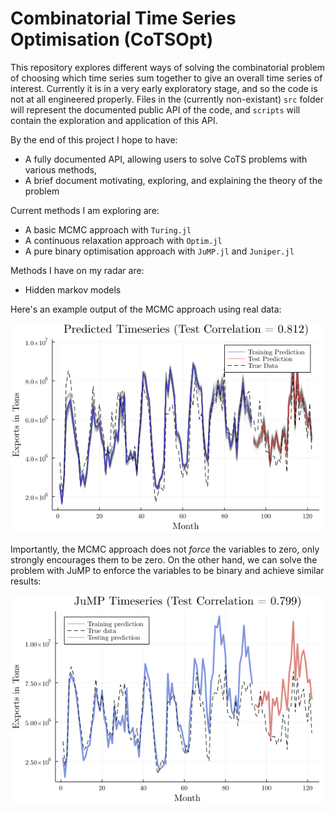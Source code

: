# Combinatorial Time Series Optimisation (CoTSOpt)

This repository explores different ways of solving the combinatorial problem of choosing which time series sum together to give an overall time series of interest. 
Currently it is in a very early exploratory stage, and so the code is not at all engineered properly. Files in the (currently non-existant) `src` folder will represent the documented public API of the code, and `scripts` will contain the exploration and application of this API.

By the end of this project I hope to have:
- A fully documented API, allowing users to solve CoTS problems with various methods,
- A brief document motivating, exploring, and explaining the theory of the problem

Current methods I am exploring are:
- A basic MCMC approach with `Turing.jl`
- A continuous relaxation approach with `Optim.jl`
- A pure binary optimisation approach with `JuMP.jl` and `Juniper.jl`

Methods I have on my radar are:
- Hidden markov models

Here's an example output of the MCMC approach using real data:

![Example output](/figures/train_test_example.png)

Importantly, the MCMC approach does not *force* the variables to zero, only strongly encourages them to be zero. On the other hand, we can solve the problem with JuMP to enforce the variables to be binary and achieve similar results:

![Example output JuMP](/figures/jump_realdata_example.png)

